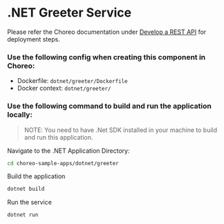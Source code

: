 # .NET Greeter Service

Please refer the Choreo documentation under [Develop a REST API](https://wso2.com/choreo/docs/develop-components/develop-services/develop-a-rest-api/#step-1-create-a-service-component-from-a-dockerfile) for deployment steps.

### Use the following config when creating this component in Choreo:

- Dockerfile: `dotnet/greeter/Dockerfile`
- Docker context: `dotnet/greeter/`

### Use the following command to build and run the application locally:

> NOTE: You need to have .Net SDK installed in your machine to build and run this application.

Navigate to the .NET Application Directory:

```bash
cd choreo-sample-apps/dotnet/greeter
```

Build the application

```bash
dotnet build
```

Run the service

```bash
dotnet run
```

